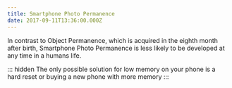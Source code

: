 ```yaml
---
title: Smartphone Photo Permanence
date: 2017-09-11T13:36:00.000Z
---
```


In contrast to Object Permanence, which is acquired in the eighth month after birth, Smartphone Photo Permanence is less likely to be developed at any time in a humans life.

::: hidden
The only possible solution for low memory on your phone is a hard reset or buying a new phone with more memory
:::